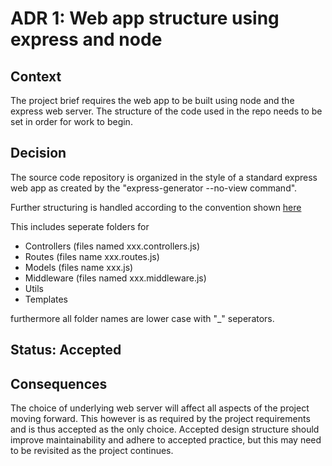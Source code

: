 # ADR 1: Web app structure using express and node

## Context

The project brief requires the web app to be built using node and the express web server. The structure of the code used in the repo needs to be set in order for work to begin.

## Decision

The source code repository is organized in the style of a standard express web app as created by the "express-generator --no-view command".

Further structuring is handled according to the convention shown [here](https://medium.com/codechef-vit/a-better-project-structure-with-express-and-node-js-c23abc2d736f)

This includes seperate folders for

- Controllers (files named xxx.controllers.js)
- Routes (files name xxx.routes.js)
- Models (files name xxx.js)
- Middleware (files named xxx.middleware.js)
- Utils
- Templates

furthermore all folder names are lower case with "_" seperators.

## Status: Accepted

## Consequences

The choice of underlying web server will affect all aspects of the project moving forward. This however is as required by the project requirements and is thus accepted as the only choice. Accepted design structure should improve maintainability and adhere to accepted practice, but this may need to be revisited as the project continues.
